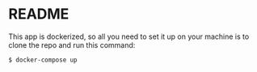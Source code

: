 # README

This app is dockerized, so all you need to set it up on your machine is to clone the repo and run this command:

```
$ docker-compose up
```
